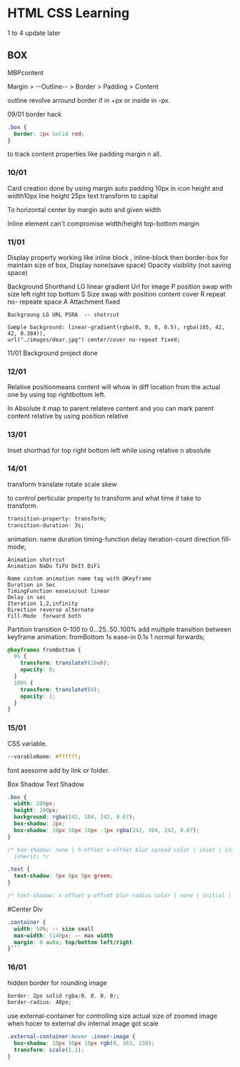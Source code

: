 # HTML CSS Learning

1 to 4 update later

## BOX

MBPcontent

Margin > --Outline-- > Border > Padding > Content

outline revolve arround border if in +px or inside in -px.

09/01 border hack

```css
.box {
  border: 2px solid red;
}
```

to track content properties like padding margin n all.

### 10/01

Card creation done by using margin auto padding 10px in icon height and width10px line height 25px text transform to capital

To horizontal center by margin auto and given width

Inline element can't compromise width/height top-bottom margin

### 11/01

Display property working like inline block , inline-block then border-box for maintain size of box,
Display none(save space)
Opacity visibility (not saving space)

Background Shorthand
LG linear gradient
Url for image
P position swap with size left right top bottom
S Size swap with position content cover
R repeat no- repeate space
A Attachment fixed

    Backgroung LG URL PSRA  -- shotrcut

    Sample background: linear-gradient(rgba(0, 0, 0, 0.5), rgba(165, 42, 42, 0.384)),
    url("./images/dear.jpg") center/cover no-repeat fixed;

11/01 Background project done

### 12/01

Relative positionmeans content will whow in diff location from the actual one by using top rightbottom left.

In Absolute it map to parent relateve content
and you can mark parent content relative by using position relative

### 13/01

Inset shorthad for
top right bottom left while using relative n absolute

### 14/01

transform
translate
rotate
scale
skew

to control perticular property to transform and what time it take to transform.

```css
transition-property: transform;
transition-duration: 3s;
```

animation: name duration timing-function delay iteration-count direction fill-mode;

    Animation shotrcut
    Animation NaDu TiFU DeIt DiFi

    Name custom animation name tag with @Keyframe
    Duration in Sec
    TimingFunction easein/out linear
    Delay in sec
    Iteration 1,2,infinity
    Direction reverse alternate
    Fill-Mode  forward both

Partition transition 0-100 to 0...25..50..100% add multiple transition between keyframe
animation: fromBottom 1s ease-in 0.1s 1 normal forwards;

```css
@keyframes fromBottom {
  0% {
    transform: translateY(10vh);
    opacity: 0;
  }
  100% {
    transform: translateY(0);
    opacity: 1;
  }
}
```

### 15/01

CSS variable.

```css
--varableName: #ffffff;
```

font asesome add by link or folder.

Box Shadow Text Shadow

```css
.box {
  width: 200px;
  height: 200px;
  background: rgba(242, 104, 242, 0.67);
  box-shadow: 2px;
  box-shadow: 10px 10px 10px -1px rgba(242, 104, 242, 0.67);
}

/* box-shadow: none | h-offset v-offset blur spread color | inset | initial |
  inherit; */

.text {
  text-shadow: 5px 0px 5px green;
}

/* text-shadow: x-offset y-offset blur-radius color | none | initial | inherit; */
```

#Center Div

````css
.container {
  width: 50%; -- size small
  max-width: 1140px; -- max width
  margin: 0 auto; top/bottom left/right
}```
````

### 16/01

hidden border for rounding image

```css
border: 2px solid rgba(0, 0, 0, 0);
border-radius: 40px;
```

use external-container for controlling size actual size of zoomed image
when hocer to external div internal image got scale

```css
.external-container:hover .inner-image {
  box-shadow: 10px 10px 10px rgb(0, 163, 238);
  transform: scale(1.1);
}
```
